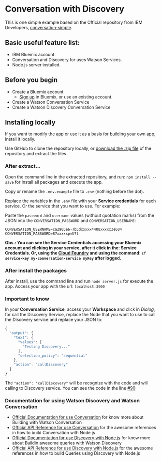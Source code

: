 # Conversation with Discovery

This is one simple example based on the Official repository from IBM Developers, [conversation-simple](https://github.com/watson-developer-cloud/conversation-simple).

## Basic useful feature list:

 * IBM Bluemix account.
 * Conversation and Discovery for uses Watson Services.
 * Node.js server installed.
 
 
## Before you begin

* Create a Bluemix account
    * [Sign up](https://console.ng.bluemix.net/registration/?target=/catalog/%3fcategory=watson) in Bluemix, or use an existing account. 
* Create a Watson Conversation Service
* Create a Watson Discovery Conversation Service
  

## Installing locally

If you want to modify the app or use it as a basis for building your own app, install it locally. 

Use GitHub to clone the repository locally, or [download the .zip file](https://github.com/sayurimizuguchi/conversation-with-discovery/archive/master.zip) of the repository and extract the files.


### After extract...

Open the command line in the extracted repository, and run: ```npm install --save``` for install all packages and execute the app.

Copy or rename the `.env.example` file to `.env` (nothing before the dot).

Replace the variables in the `.env` file with your **Service credentials** for each service. Or the service that you want to use. For example:

Paste  the `password` and `username` values (without quotation marks) from the JSON into the `CONVERSATION_PASSWORD` and `CONVERSATION_USERNAME`:

    
    CONVERSATION_USERNAME=ca2905e6-7b5dxxxxx4408xxxxx3e604
    CONVERSATION_PASSWORD=87xxxxxpvU7l
    
**Obs.: You can see the Service Credentials accessing your Bluemix account and clicking  in your service, after it click in the: Service Credentials. Or, using the [Cloud Foundry](https://docs.cloudfoundry.org/cf-cli/install-go-cli.html) and using the command: `cf service-key my-conversation-service myKey` after logged.**

### After install the packages

After install, use the command line and run ```node server.js``` for execute the app. Access your app with the url: ```localhost:3000```



### Important to know

In your **Conversation Service**, access your **Workspace** and click in *Dialog*, for call the Discovery Service, replace the Node that you want to use to call the Discovery service and replace your JSON to: 


```javascript
{
  "output": {
    "text": {
      "values": [
        "Testing Discovery..."
      ],
      "selection_policy": "sequential"
    },
    "action": "callDiscovery"
  }
}
```
The ```"action": "callDiscovery"``` will be recognize with the code and will calling to Discovery service. You can see the code in the line [#90](https://github.com/sayurimizuguchi/conversation-with-discovery/blob/master/app.js#L90)


### Documentation for using Watson Discovery and Watson Conversation

 * [Official Documentation for use Conversation](https://console.bluemix.net/docs/services/conversation/index.html) for know more about Building with Watson Conversation
 * [Official API Reference for use Conversation](https://www.ibm.com/watson/developercloud/conversation/api/v1/?node#) for the awesome references in how to build Conversation with Node.js
* [Official Documentation for use Discovery with Node.js](https://console.bluemix.net/docs/services/discovery/index.html#about) for know more about Buildin awesome queries with Watson Discovery
 * [Official API Reference for use Discovery with Node.js](https://www.ibm.com/watson/developercloud/discovery/api/v1/?node) for the awesome references in how to build Queries using Discovery with Node.js

